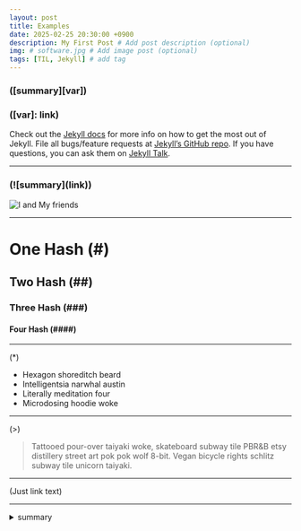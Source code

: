 ```yaml
---
layout: post
title: Examples
date: 2025-02-25 20:30:00 +0900
description: My First Post # Add post description (optional)
img: # software.jpg # Add image post (optional)
tags: [TIL, Jekyll] # add tag
---
```



### \(\[summary][var])
### \(\[var]: link)
Check out the [Jekyll docs][jekyll-docs] for more info on how to get the most out of Jekyll. File all bugs/feature requests at [Jekyll’s GitHub repo][jekyll-gh]. If you have questions, you can ask them on [Jekyll Talk][jekyll-talk].

[jekyll-docs]: https://jekyllrb.com/docs/home
[jekyll-gh]:   https://github.com/jekyll/jekyll
[jekyll-talk]: https://talk.jekyllrb.com/

<hr>

### \(\!\[summary](link))
![I and My friends]({{site.baseurl}}/assets/img/we-in-rest.jpg)

<hr>

# One Hash (#)
## Two Hash (##)
### Three Hash (###)
#### Four Hash (####)

<hr>

(*)
* Hexagon shoreditch beard 
* Intelligentsia narwhal austin
* Literally meditation four
* Microdosing hoodie woke

<hr>

(>)
>Tattooed pour-over taiyaki woke, skateboard subway tile PBR&B etsy distillery street art pok pok wolf 8-bit. Vegan bicycle rights schlitz subway tile unicorn taiyaki.

<hr>

(Just link text)

[jekyll-docs]: https://jekyllrb.com/docs/home

<hr>

<details>
    <summary>summary</summary>
    <div>test</div>
<div>> test</div>
</details>
